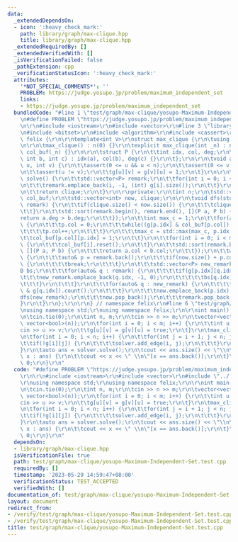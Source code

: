 ```yaml
---
data:
  _extendedDependsOn:
  - icon: ':heavy_check_mark:'
    path: library/graph/max-clique.hpp
    title: library/graph/max-clique.hpp
  _extendedRequiredBy: []
  _extendedVerifiedWith: []
  _isVerificationFailed: false
  _pathExtension: cpp
  _verificationStatusIcon: ':heavy_check_mark:'
  attributes:
    '*NOT_SPECIAL_COMMENTS*': ''
    PROBLEM: https://judge.yosupo.jp/problem/maximum_independent_set
    links:
    - https://judge.yosupo.jp/problem/maximum_independent_set
  bundledCode: "#line 1 \"test/graph/max-clique/yosupo-Maximum-Independent-Set.test.cpp\"\
    \n#define PROBLEM \"https://judge.yosupo.jp/problem/maximum_independent_set\"\r\
    \n\r\n#include <iostream>\r\n#include <vector>\r\n#line 3 \"library/graph/max-clique.hpp\"\
    \n#include <bitset>\r\n#include <algorithm>\r\n#include <cassert>\r\n\r\nnamespace\
    \ felix {\r\n\r\ntemplate<int V>\r\nstruct max_clique {\r\n\tusing B = std::bitset<V>;\r\
    \n\r\n\tmax_clique() : n(0) {}\r\n\texplicit max_clique(int _n) : n(_n), g(_n),\
    \ col_buf(_n) {}\r\n\r\n\tstruct P {\r\n\t\tint idx, col, deg;\r\n\t\tP(int a,\
    \ int b, int c) : idx(a), col(b), deg(c) {}\r\n\t};\r\n\r\n\tvoid add_edge(int\
    \ u, int v) {\r\n\t\tassert(0 <= u && u < n);\r\n\t\tassert(0 <= v && v < n);\r\
    \n\t\tassert(u != v);\r\n\t\tg[u][v] = g[v][u] = 1;\r\n\t}\r\n\r\n\tstd::vector<int>\
    \ solve() {\r\n\t\tstd::vector<P> remark;\r\n\t\tfor(int i = 0; i < n; i++) {\r\
    \n\t\t\tremark.emplace_back(i, -1, (int) g[i].size());\r\n\t\t}\r\n\t\tdfs(remark);\r\
    \n\t\treturn clique;\r\n\t}\r\n\r\nprivate:\r\n\tint n;\r\n\tstd::vector<B> g,\
    \ col_buf;\r\n\tstd::vector<int> now, clique;\r\n\r\n\tvoid dfs(std::vector<P>&\
    \ remark) {\r\n\t\tif(clique.size() < now.size()) {\r\n\t\t\tclique = now;\r\n\
    \t\t}\r\n\t\tstd::sort(remark.begin(), remark.end(), [](P a, P b) {\r\n\t\t\t\
    return a.deg > b.deg;\r\n\t\t});\r\n\t\tint max_c = 1;\r\n\t\tfor(auto& p : remark)\
    \ {\r\n\t\t\tp.col = 0;\r\n\t\t\twhile((g[p.idx] & col_buf[p.col]).any()) {\r\n\
    \t\t\t\tp.col++;\r\n\t\t\t}\r\n\t\t\tmax_c = std::max(max_c, p.idx + 1);\r\n\t\
    \t\tcol_buf[p.col][p.idx] = 1;\r\n\t\t}\r\n\t\tfor(int i = 0; i < max_c; i++)\
    \ {\r\n\t\t\tcol_buf[i].reset();\r\n\t\t}\r\n\t\tstd::sort(remark.begin(), remark.end(),\
    \ [](P a, P b) {\r\n\t\t\treturn a.col < b.col;\r\n\t\t});\r\n\t\twhile(!remark.empty())\
    \ {\r\n\t\t\tauto& p = remark.back();\r\n\t\t\tif(now.size() + p.col + 1 <= clique.size())\
    \ {\r\n\t\t\t\tbreak;\r\n\t\t\t}\r\n\t\t\tstd::vector<P> new_remark;\r\n\t\t\t\
    B bs;\r\n\t\t\tfor(auto& q : remark) {\r\n\t\t\t\tif(g[p.idx][q.idx]) {\r\n\t\t\
    \t\t\tnew_remark.emplace_back(q.idx, -1, 0);\r\n\t\t\t\t\tbs[q.idx] = 1;\r\n\t\
    \t\t\t}\r\n\t\t\t}\r\n\t\t\tfor(auto& q : new_remark) {\r\n\t\t\t\tq.deg = (bs\
    \ & g[q.idx]).count();\r\n\t\t\t}\r\n\t\t\tnow.emplace_back(p.idx);\r\n\t\t\t\
    dfs(new_remark);\r\n\t\t\tnow.pop_back();\r\n\t\t\tremark.pop_back();\r\n\t\t\
    }\r\n\t}\r\n};\r\n\r\n} // namespace felix\r\n#line 6 \"test/graph/max-clique/yosupo-Maximum-Independent-Set.test.cpp\"\
    \nusing namespace std;\r\nusing namespace felix;\r\n\r\nint main() {\r\n\tios::sync_with_stdio(false);\r\
    \n\tcin.tie(0);\r\n\tint n, m;\r\n\tcin >> n >> m;\r\n\tvector<vector<bool>> g(n,\
    \ vector<bool>(n));\r\n\tfor(int i = 0; i < m; i++) {\r\n\t\tint u, v;\r\n\t\t\
    cin >> u >> v;\r\n\t\tg[u][v] = g[v][u] = true;\r\n\t}\r\n\tmax_clique<40> solver(n);\r\
    \n\tfor(int i = 0; i < n; i++) {\r\n\t\tfor(int j = i + 1; j < n; j++) {\r\n\t\
    \t\tif(!g[i][j]) {\r\n\t\t\t\tsolver.add_edge(i, j);\r\n\t\t\t}\r\n\t\t}\r\n\t\
    }\r\n\tauto ans = solver.solve();\r\n\tcout << ans.size() << \"\\n\";\r\n\tfor(auto\
    \ x : ans) {\r\n\t\tcout << x << \" \\n\"[x == ans.back()];\r\n\t}\r\n\treturn\
    \ 0;\r\n}\r\n"
  code: "#define PROBLEM \"https://judge.yosupo.jp/problem/maximum_independent_set\"\
    \r\n\r\n#include <iostream>\r\n#include <vector>\r\n#include \"../../../library/graph/max-clique.hpp\"\
    \r\nusing namespace std;\r\nusing namespace felix;\r\n\r\nint main() {\r\n\tios::sync_with_stdio(false);\r\
    \n\tcin.tie(0);\r\n\tint n, m;\r\n\tcin >> n >> m;\r\n\tvector<vector<bool>> g(n,\
    \ vector<bool>(n));\r\n\tfor(int i = 0; i < m; i++) {\r\n\t\tint u, v;\r\n\t\t\
    cin >> u >> v;\r\n\t\tg[u][v] = g[v][u] = true;\r\n\t}\r\n\tmax_clique<40> solver(n);\r\
    \n\tfor(int i = 0; i < n; i++) {\r\n\t\tfor(int j = i + 1; j < n; j++) {\r\n\t\
    \t\tif(!g[i][j]) {\r\n\t\t\t\tsolver.add_edge(i, j);\r\n\t\t\t}\r\n\t\t}\r\n\t\
    }\r\n\tauto ans = solver.solve();\r\n\tcout << ans.size() << \"\\n\";\r\n\tfor(auto\
    \ x : ans) {\r\n\t\tcout << x << \" \\n\"[x == ans.back()];\r\n\t}\r\n\treturn\
    \ 0;\r\n}\r\n"
  dependsOn:
  - library/graph/max-clique.hpp
  isVerificationFile: true
  path: test/graph/max-clique/yosupo-Maximum-Independent-Set.test.cpp
  requiredBy: []
  timestamp: '2023-05-29 14:59:47+08:00'
  verificationStatus: TEST_ACCEPTED
  verifiedWith: []
documentation_of: test/graph/max-clique/yosupo-Maximum-Independent-Set.test.cpp
layout: document
redirect_from:
- /verify/test/graph/max-clique/yosupo-Maximum-Independent-Set.test.cpp
- /verify/test/graph/max-clique/yosupo-Maximum-Independent-Set.test.cpp.html
title: test/graph/max-clique/yosupo-Maximum-Independent-Set.test.cpp
---
```

